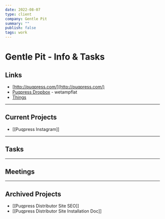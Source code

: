 ```yaml
---
date: 2022-08-07
type: client
company: Gentle Pit
summary: ""
publish: false
tags: work
---
```


# Gentle Pit - Info & Tasks

## Links
- [http://puqpress.com/](http://puqpress.com/)
- [Puqpress Dropbox](https://www.dropbox.com/sh/yfm91b08nu2pbj7/AAD_c5be2TW3ibnlxaIGSHDqa?dl=0) - wetampflat
- [Things](things:///show?id=U4xg1odE7YJMMr8d7EAvTD)

---

## Current Projects
- [[Puqpress Instagram]]

---

## Tasks


---

## Meetings


---

## Archived Projects
-  [[Puqpress Distributor Site SEO]]
-  [[Puqpress Distributor Site Installation Doc]]